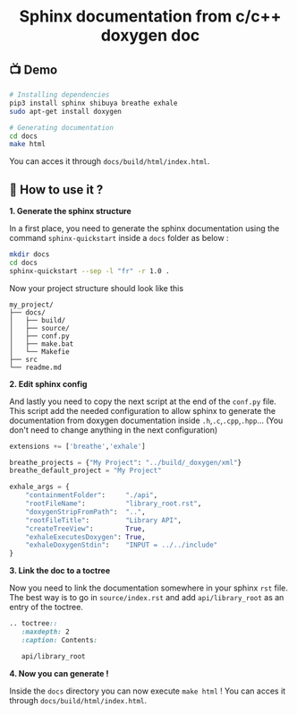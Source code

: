 <div align="center">

# Sphinx documentation from c/c++ doxygen doc

</div>

## :tv: Demo

```sh
# Installing dependencies
pip3 install sphinx shibuya breathe exhale
sudo apt-get install doxygen

# Generating documentation
cd docs
make html
```

You can acces it through `docs/build/html/index.html`.

## :rocket: How to use it ?

**1. Generate the sphinx structure**

In a first place, you need to generate the sphinx documentation using
the command `sphinx-quickstart` inside a `docs` folder as below :

```sh
mkdir docs
cd docs
sphinx-quickstart --sep -l "fr" -r 1.0 .
```

Now your project structure should look like this

```
my_project/
├── docs/
│   ├── build/
│   ├── source/
│   ├── conf.py
│   ├── make.bat
│   └── Makefie
├── src
└── readme.md
```

**2. Edit sphinx config**

And lastly you need to copy the next script at the end of the `conf.py` file.
This script add the needed configuration to allow sphinx to generate the documentation from doxygen documentation inside `.h`,`.c`,`.cpp`,`.hpp`... (You don't need to change anything in the next configuration)

```py
extensions += ['breathe','exhale']

breathe_projects = {"My Project": "../build/_doxygen/xml"}
breathe_default_project = "My Project"

exhale_args = {
    "containmentFolder":     "./api",
    "rootFileName":          "library_root.rst",
    "doxygenStripFromPath":  "..",
    "rootFileTitle":         "Library API",
    "createTreeView":        True,
    "exhaleExecutesDoxygen": True,
    "exhaleDoxygenStdin":    "INPUT = ../../include"
}
```

**3. Link the doc to a toctree**

Now you need to link the documentation somewhere in your sphinx `rst` file.
The best way is to go in `source/index.rst` and add `api/library_root` as an entry of the toctree.

```css
.. toctree::
   :maxdepth: 2
   :caption: Contents:

   api/library_root
```

**4. Now you can generate !**

Inside the `docs` directory you can now execute `make html` !
You can acces it through `docs/build/html/index.html`.